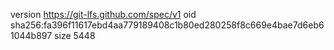 version https://git-lfs.github.com/spec/v1
oid sha256:fa396f11617ebd4aa779189408c1b80ed280258f8c669e4bae7d6eb61044b897
size 5448
